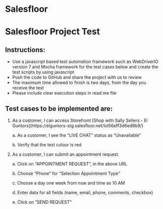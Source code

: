 # Salesfloor
# Salesfloor Project Test

<h2> Instructions: </h2>

- Use a javascript based test automation framework such as WebDriverIO version 7 and Mocha framework for the test cases below and create the test scripts by using javascript
- Push the code to GitHub and share the project with us to review
- The maximum time allowed to finish is two days, from the day you receive the test
- Please include clear execution steps in read.me file 

<h2> Test cases to be implemented are: </h2>

<ol>
  <li> As a customer, I can access Storefront [Shop with Sally Sellers - El Guntors](https://elguntors-stg.salesfloor.net/lol56eff3d6ed8b9/) </li>

  a. As a customer, I see the “LIVE CHAT” status as “Unavailable” 
  
  b. Verify that the text colour is red

  <li> As a customer, I can submit an appointment request. </li>

   a. Click on “APPOINTMENT REQUEST”, in the above URL
  
   b. Choose “Phone” for “Selection Appointment Type”
  
   c. Choose a day one week from now and time as 10 AM
   
   d. Enter data for all fields (name, email, phone, comments, checkbox)
   
   e. Click on “SEND REQUEST”
